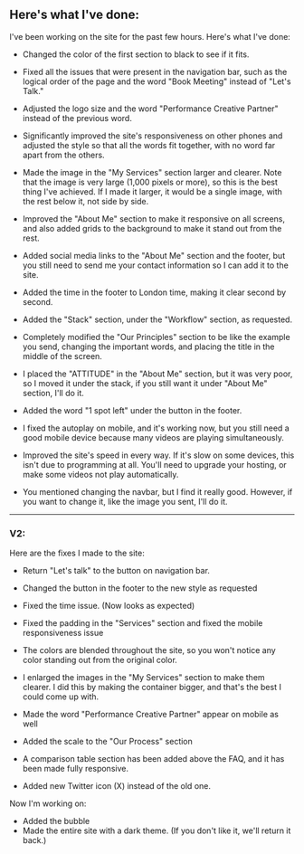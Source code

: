 ## Here's what I've done:

I've been working on the site for the past few hours. Here's what I've done:

- Changed the color of the first section to black to see if it fits.

- Fixed all the issues that were present in the navigation bar, such as the logical order of the page and the word "Book Meeting" instead of "Let's Talk."

- Adjusted the logo size and the word "Performance Creative Partner" instead of the previous word.

- Significantly improved the site's responsiveness on other phones and adjusted the style so that all the words fit together, with no word far apart from the others.

- Made the image in the "My Services" section larger and clearer. Note that the image is very large (1,000 pixels or more), so this is the best thing I've achieved. If I made it larger, it would be a single image, with the rest below it, not side by side.

- Improved the "About Me" section to make it responsive on all screens, and also added grids to the background to make it stand out from the rest.

- Added social media links to the "About Me" section and the footer, but you still need to send me your contact information so I can add it to the site.

- Added the time in the footer to London time, making it clear second by second.

- Added the "Stack" section, under the "Workflow" section, as requested.

- Completely modified the "Our Principles" section to be like the example you send, changing the important words, and placing the title in the middle of the screen.

- I placed the "ATTITUDE" in the "About Me" section, but it was very poor, so I moved it under the stack, if you still want it under "About Me" section, I'll do it.

- Added the word "1 spot left" under the button in the footer.

- I fixed the autoplay on mobile, and it's working now, but you still need a good mobile device because many videos are playing simultaneously.

- Improved the site's speed in every way. If it's slow on some devices, this isn't due to programming at all. You'll need to upgrade your hosting, or make some videos not play automatically.

- You mentioned changing the navbar, but I find it really good. However, if you want to change it, like the image you sent, I'll do it.

***

### V2:

Here are the fixes I made to the site:

- Return "Let's talk" to the button on navigation bar.

- Changed the button in the footer to the new style as requested

- Fixed the time issue. (Now looks as expected)

- Fixed the padding in the "Services" section and fixed the mobile responsiveness issue

- The colors are blended throughout the site, so you won't notice any color standing out from the original color.

- I enlarged the images in the "My Services" section to make them clearer. I did this by making the container bigger, and that's the best I could come up with.

- Made the word "Performance Creative Partner" appear on mobile as well

- Added the scale to the "Our Process" section

- A comparison table section has been added above the FAQ, and it has been made fully responsive.

- Added new Twitter icon (X) instead of the old one.

Now I'm working on:

- Added the bubble
- Made the entire site with a dark theme. (If you don't like it, we'll return it back.)